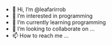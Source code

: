 - 👋 Hi, I’m @leafarirrob
- 👀 I’m interested in programming
- 🌱 I’m currently learning programming
- 💞️ I’m looking to collaborate on ...
- 📫 How to reach me ...

<!---
leafarirrob/leafarirrob is a ✨ special ✨ repository because its `README.md` (this file) appears on your GitHub profile.
You can click the Preview link to take a look at your changes.
--->
